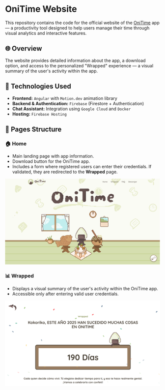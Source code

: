 # OniTime Website

This repository contains the code for the official website of the [OniTime](https://github.com/KokorikoFC/TfgOnitime.git) app — a productivity tool designed to help users manage their time through visual analytics and interactive features.

## 🌐 Overview

The website provides detailed information about the app, a download option, and access to the personalized "Wrapped" experience — a visual summary of the user's activity within the app.

## 🚀 Technologies Used

- **Frontend:** `Angular` with `Motion.dev` animation library
- **Backend & Authentication:** `Firebase` (Firestore + Authentication)
- **Chat Assistant:** Integration using `Google Cloud` and `Docker`
- **Hosting:** `Firebase Hosting`

## 📂 Pages Structure

### 🏠 Home

- Main landing page with app information.
- Download button for the OniTime app.
- Includes a form where registered users can enter their credentials.
  If validated, they are redirected to the **Wrapped** page.

<img src="src/assets/images/home_hero.png" width="550" alt="Home Screen">

### 📊 Wrapped

- Displays a visual summary of the user's activity within the OniTime app.
- Accessible only after entering valid user credentials.

<img src="src/assets/images/wrapped_screenshot.png" width="550" alt="Wrapped Screen">
